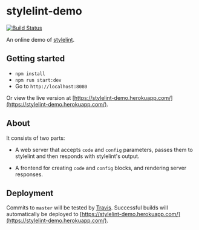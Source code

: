 # stylelint-demo

[![Build Status](https://travis-ci.org/stylelint/stylelint-demo.svg?branch=master)](https://travis-ci.org/stylelint/stylelint-demo)

An online demo of [stylelint](https://github.com/stylelint/stylelint).

## Getting started

-   `npm install`
-   `npm run start:dev`
-   Go to `http://localhost:8080`

Or view the live version at [https://stylelint-demo.herokuapp.com/](https://stylelint-demo.herokuapp.com/).

## About

It consists of two parts:

-   A web server that accepts `code` and `config` parameters, passes them to stylelint and then responds with stylelint's output.

-   A frontend for creating `code` and `config` blocks, and rendering server responses.

## Deployment

Commits to `master` will be tested by [Travis](https://travis-ci.org/stylelint/stylelint-demo). Successful builds will automatically be deployed to [https://stylelint-demo.herokuapp.com/](https://stylelint-demo.herokuapp.com/).
